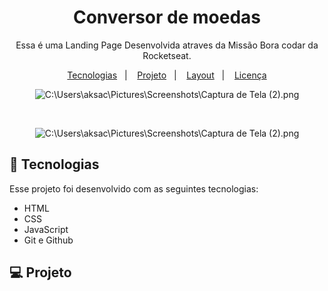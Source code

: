 <h1 align="center"> Conversor de moedas </h1>

<p align="center">
Essa é  uma Landing Page  Desenvolvida atraves da Missão Bora codar da Rocketseat.
</p>

<p align="center">
  <a href="#-tecnologias">Tecnologias</a>&nbsp;&nbsp;&nbsp;|&nbsp;&nbsp;&nbsp;
  <a href="#-projeto">Projeto</a>&nbsp;&nbsp;&nbsp;|&nbsp;&nbsp;&nbsp;
  <a href="#-layout">Layout</a>&nbsp;&nbsp;&nbsp;|&nbsp;&nbsp;&nbsp;
  <a href="#memo-licença">Licença</a>
</p>

<p align="center">
  <img alt="C:\Users\aksac\Pictures\Screenshots\Captura de Tela (2).png">

</p>

<br>

<p align="center">
  <img alt="C:\Users\aksac\Pictures\Screenshots\Captura de Tela (2).png">

</p>

## 🚀 Tecnologias

Esse projeto foi desenvolvido com as seguintes tecnologias:

- HTML
- CSS
- JavaScript
- Git e Github
## 💻 Projeto

